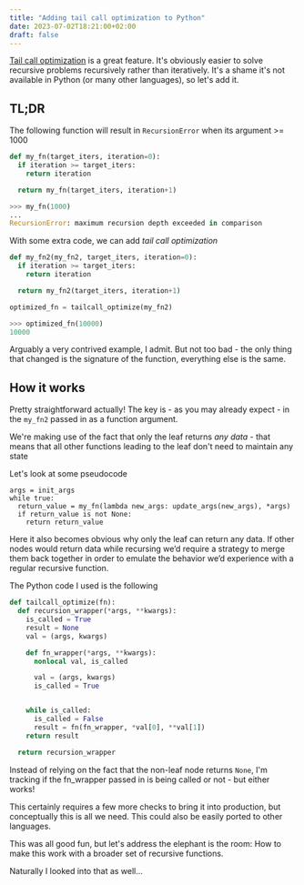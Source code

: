 ```yaml
---
title: "Adding tail call optimization to Python"
date: 2023-07-02T18:21:00+02:00
draft: false
---
```


[Tail call optimization](https://stackoverflow.com/questions/310974/what-is-tail-call-optimization) is a great feature. It's obviously easier to solve recursive problems recursively rather than iteratively.
It's a shame it's not available in Python (or many other languages), so let's add it.

## TL;DR

The following function will result in `RecursionError` when its argument >= 1000

```python
def my_fn(target_iters, iteration=0):
  if iteration >= target_iters:
    return iteration

  return my_fn(target_iters, iteration+1)
```

```python
>>> my_fn(1000)
...
RecursionError: maximum recursion depth exceeded in comparison
```


With some extra code, we can add _tail call optimization_

```python
def my_fn2(my_fn2, target_iters, iteration=0):
  if iteration >= target_iters:
    return iteration

  return my_fn2(target_iters, iteration+1)

optimized_fn = tailcall_optimize(my_fn2)
```

```python
>>> optimized_fn(10000)
10000
```

Arguably a very contrived example, I admit.
But not too bad - the only thing that changed is the signature of the function, everything else is the same.

## How it works

Pretty straightforward actually! The key is - as you may already expect - in the `my_fn2` passed in as a function argument.

We're making use of the fact that only the leaf returns _any data_ - that means that all other functions leading to the leaf don't need to maintain any state

Let's look at some pseudocode

```
args = init_args
while true:
  return_value = my_fn(lambda new_args: update_args(new_args), *args)
  if return_value is not None:
    return return_value
```

Here it also becomes obvious why only the leaf can return any data. If other nodes would return data while recursing we’d require a strategy to merge them back together in order to emulate the behavior we’d experience with a regular recursive function.

The Python code I used is the following

```python
def tailcall_optimize(fn):
  def recursion_wrapper(*args, **kwargs):
    is_called = True
    result = None
    val = (args, kwargs)

    def fn_wrapper(*args, **kwargs):
      nonlocal val, is_called

      val = (args, kwargs)
      is_called = True


    while is_called:
      is_called = False
      result = fn(fn_wrapper, *val[0], **val[1])
    return result

  return recursion_wrapper
```


Instead of relying on the fact that the non-leaf node returns `None`, I'm tracking if the fn_wrapper passed in is being called or not - but either works!

This certainly requires a few more checks to bring it into production, but conceptually this is all we need.
This could also be easily ported to other languages.


This was all good fun, but let's address the elephant is the room: How to make this work with a broader set of recursive functions.

Naturally I looked into that as well...
